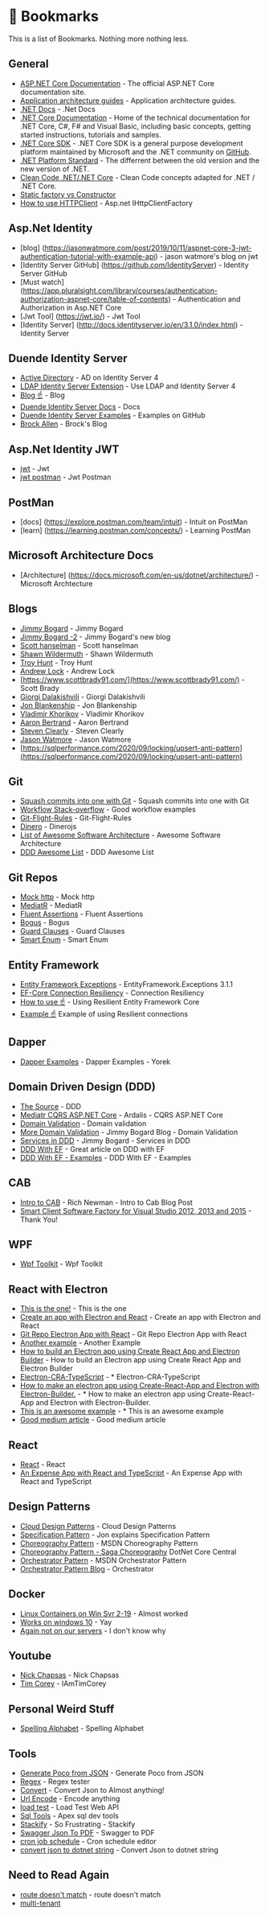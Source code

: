 # 🚀 Bookmarks

This is a list of Bookmarks.  Nothing more nothing less.

## General

* [ASP.NET Core Documentation](https://docs.asp.net/en/latest/) - The official ASP.NET Core documentation site.
* [Application architecture guides](https://dotnet.microsoft.com/learn/dotnet/architecture-guides) - Application architecture guides.
* [.NET Docs](https://docs.microsoft.com/en-us/dotnet/) - .Net Docs
* [.NET Core Documentation](https://docs.microsoft.com/en-us/dotnet/articles/welcome) - Home of the technical documentation for .NET Core, C#, F# and Visual Basic, including basic concepts, getting started instructions, tutorials and samples.
* [.NET Core SDK](https://www.microsoft.com/net/core) - .NET Core SDK is a general purpose development platform maintained by Microsoft and the .NET community on [GitHub](https://github.com/dotnet/core).
* [.NET Platform Standard](https://github.com/dotnet/corefx/blob/1719a3fe2a5c81b67a4909787da4a02fb0d0d419/Documentation/architecture/net-platform-standard.md) - The differrent between the old version and the new version of .NET.
* [Clean Code .NET/.NET Core](https://github.com/thangchung/clean-code-dotnet) - Clean Code concepts adapted for .NET / .NET Core.
* [Static factory vs Constructor](https://www.gustavwengel.dk/csharp-static-factory-vs-constructor?mc_cid=66e9d8da43&mc_eid=96f1168693) 
* [How to use HTTPClient](https://josefottosson.se/you-are-probably-still-using-httpclient-wrong-and-it-is-destabilizing-your-software/) - Asp.net IHttpClientFactory

## Asp.Net Identity
* [blog] (https://jasonwatmore.com/post/2019/10/11/aspnet-core-3-jwt-authentication-tutorial-with-example-api) - jason watmore's blog on jwt
* [Identity Server GitHub] (https://github.com/IdentityServer) - Identity Server GitHub
* [Must watch] (https://app.pluralsight.com/library/courses/authentication-authorization-aspnet-core/table-of-contents) - Authentication and Authorization in Asp.NET Core
* [Jwt Tool] (https://jwt.io/) - Jwt Tool
* [Identity Server] (http://docs.identityserver.io/en/3.1.0/index.html) - Identity Server

## Duende Identity Server
* [Active Directory](https://medium.com/the-new-control-plane/using-active-directory-ad-as-the-repository-for-authentication-with-identityserver4-fa010e0980db) - AD on Identity Server 4
* [LDAP Identity Server Extension](https://github.com/Nordes/IdentityServer4.LdapExtension) - Use LDAP and Identity Server 4
* [Blog ☝️](https://blog.honosoft.com/2018/06/18/ldap-identity-server-series-%e3%83%bc-part-i-%e3%83%bc-openldap-on-docker-container/) - Blog
* [Duende Identity Server Docs](https://docs.duendesoftware.com/identityserver/v5) - Docs
* [Duende Identity Server Examples](https://github.com/DuendeSoftware/Samples) - Examples on GitHub
* [Brock Allen](https://brockallen.com/) - Brock's Blog

## Asp.Net Identity JWT
* [jwt](https://jasonwatmore.com/post/2019/10/11/aspnet-core-3-jwt-authentication-tutorial-with-example-api#startup-cs) - Jwt
* [jwt postman](https://gist.github.com/corbanb/db03150abbe899285d6a86cc480f674d) - Jwt Postman

## PostMan
* [docs] (https://explore.postman.com/team/intuit) - Intuit on PostMan
* [learn] (https://learning.postman.com/concepts/) - Learning PostMan

## Microsoft Architecture Docs
* [Architecture] (https://docs.microsoft.com/en-us/dotnet/architecture/) - Microsoft Archtecture

## Blogs
* [Jimmy Bogard](https://lostechies.com/) - Jimmy Bogard
* [Jimmy Bogard -2](https://jimmybogard.com/) - Jimmy Bogard's new blog
* [Scott hanselman](https://www.hanselman.com/) - Scott hanselman
* [Shawn Wildermuth](https://wildermuth.com/) - Shawn Wildermuth
* [Troy Hunt](https://www.troyhunt.com/) - Troy Hunt
* [Andrew Lock](https://andrewlock.net/) - Andrew Lock
* [https://www.scottbrady91.com/](https://www.scottbrady91.com/) - Scott Brady
* [Giorgi Dalakishvili](https://www.giorgi.dev/) - Giorgi Dalakishvili
* [Jon Blankenship](https://blog.jonblankenship.com/) - Jon Blankenship
* [Vladimir Khorikov](https://enterprisecraftsmanship.com/) - Vladimir Khorikov
* [Aaron Bertrand](https://sqlperformance.com/author/abertrand) - Aaron Bertrand
* [Steven Clearly](https://blog.stephencleary.com/) - Steven Clearly
* [Jason Watmore](https://jasonwatmore.com/) - Jason Watmore
* [https://sqlperformance.com/2020/09/locking/upsert-anti-pattern](https://sqlperformance.com/2020/09/locking/upsert-anti-pattern) 

## Git
* [Squash commits into one with Git](https://www.internalpointers.com/post/squash-commits-into-one-git) - Squash commits into one with Git
* [Workflow Stack-overflow](https://stackoverflow.com/questions/9069061/what-is-the-difference-between-git-merge-and-git-merge-no-ff) - Good workflow examples
* [Git-Flight-Rules](https://github.com/k88hudson/git-flight-rules/tree/master) - Git-Flight-Rules
* [Dinero](https://github.com/dinerojs) - Dinerojs
* [List of Awesome Software Architecture](https://github.com/mehdihadeli/awesome-software-architecture/) - Awesome Software Architecture
* [DDD Awesome List](https://github.com/heynickc/awesome-ddd) - DDD Awesome List

## Git Repos
* [Mock http](https://github.com/richardszalay/mockhttp) - Mock http
* [MediatR](https://github.com/jbogard/MediatR) - MediatR
* [Fluent Assertions](https://github.com/fluentassertions/fluentassertions) - Fluent Assertions
* [Bogus](https://github.com/bchavez/Bogus) - Bogus
* [Guard Clauses](https://github.com/ardalis/GuardClauses) - Guard Clauses
* [Smart Enum](https://github.com/ardalis/SmartEnum) - Smart Enum

## Entity Framework
* [Entity Framework Exceptions](https://www.giorgi.dev/entity-framework/refactoring-entityframework-exceptions/) - EntityFramework.Exceptions 3.1.1
* [EF-Core Connection Resiliency](https://docs.microsoft.com/en-us/ef/core/miscellaneous/connection-resiliency) - Connection Resiliency
* [How to use :point_up:](https://devblogs.microsoft.com/cesardelatorre/using-resilient-entity-framework-core-sql-connections-and-transactions-retries-with-exponential-backoff/) - Using Resilient Entity Framework Core
* [Example ☝️](https://github.com/dotnet-architecture/eShopOnContainers/blob/0b4f44659dc7e8fc6e2a942b16caf02c87532b9a/src/Services/Ordering/Ordering.API/Application/Behaviors/TransactionBehaviour.cs) Example of using Resilient connections

## Dapper
* [Dapper Examples](https://github.com/yorek/dapper-samples) - Dapper Examples - Yorek

## Domain Driven Design (DDD)
* [The Source](https://domainlanguage.com/) - DDD
* [Mediatr CQRS ASP.NET Core](https://ardalis.com/using-mediatr-in-aspnet-core-apps) - Ardalis - CQRS ASP.NET Core
* [Domain Validation](https://enterprisecraftsmanship.com/posts/validation-and-ddd/) - Domain validation
* [More Domain Validation](https://lostechies.com/jimmybogard/2009/02/15/validation-in-a-ddd-world/) - Jimmy Bogard Blog - Domain Validation
* [Services in DDD](https://lostechies.com/jimmybogard/2008/08/21/services-in-domain-driven-design/) - Jimmy Bogard - Services in DDD
* [DDD With EF](https://dotnetcultist.com/ddd-value-objects-with-entity-framework-core/) - Great article on DDD with EF
* [DDD With EF - Examples](https://github.com/vkhorikov/DddAndEFCore) - DDD With EF - Examples

## CAB
* [Intro to CAB](https://richnewman.wordpress.com/2007/07/14/an-introduction-to-the-smart-client-software-factory-and-composite-application-block-part-1-modules-and-shells/) - Rich Newman - Intro to Cab Blog Post
* [Smart Client Software Factory for Visual Studio 2012, 2013 and 2015](https://github.com/oliverheilig/scsf20xx) - Thank You!

## WPF
* [Wpf Toolkit](https://github.com/xceedsoftware/wpftoolkit) - Wpf Toolkit

## React with Electron
* [This is the one!](https://github.com/kitze/react-electron-example) - This is the one
* [Create an app with Electron and React](https://flaviocopes.com/react-electron/) - Create an app with Electron and React
* [Git Repo Electron App with React](https://github.com/kitze/react-electron-example) - Git Repo Electron App with React
* [Another example](https://medium.com/@brockhoff/using-electron-with-react-the-basics-e93f9761f86f) - Another Example
* [How to build an Electron app using Create React App and Electron Builder](https://www.codementor.io/@randyfindley/how-to-build-an-electron-app-using-create-react-app-and-electron-builder-ss1k0sfer) - How to build an Electron app using Create React App and Electron Builder
* [Electron-CRA-TypeScript](https://github.com/nayunhwan/Electron-CRA-TypeScript) - * Electron-CRA-TypeScript
* [How to make an electron app using Create-React-App and Electron with Electron-Builder.](https://gist.github.com/matthewjberger/6f42452cb1a2253667942d333ff53404) - * How to make an electron app using Create-React-App and Electron with Electron-Builder.
* [This is an awesome example](https://github.com/GetStream/Winds) - * This is an awesome example
* [Good medium article](https://medium.com/@kitze/%EF%B8%8F-from-react-to-an-electron-app-ready-for-production-a0468ecb1da3) - Good medium article

## React
* [React](https://reactjs.org/) - React
* [An Expense App with React and TypeScript](https://www.telerik.com/blogs/an-expense-app-with-react-and-typescript?mc_cid=c08595e24d&mc_eid=96f1168693) - An Expense App with React and TypeScript

## Design Patterns
* [Cloud Design Patterns](https://docs.microsoft.com/en-us/azure/architecture/patterns/) - Cloud Design Patterns
* [Specification Pattern](https://blog.jonblankenship.com//2019/10/04/using-the-specification-pattern-to-build-a-data-driven-rules-engine/?ref=danylkowebdigest) - Jon explains Specification Pattern
* [Choreography Pattern](https://docs.microsoft.com/en-us/azure/architecture/patterns/choreography) - MSDN Choreography Pattern
* [Choreography Pattern - Saga Choreography](https://youtu.be/Mau9hxONzZ8) DotNet Core Central
* [Orchestrator Pattern](https://docs.microsoft.com/en-us/dotnet/architecture/serverless/orchestration-patterns) - MSDN Orchestrator Pattern
* [Orchestrator Pattern Blog](https://jamiemaguire.net/index.php/2017/05/06/simplify-your-architecture-using-the-orchestrator-pattern/) - Orchestrator

## Docker
* [Linux Containers on Win Svr 2-19](https://www.altaro.com/msp-dojo/linux-containers-windows-server-2019/) - Almost worked
* [Works on windows 10](https://docs.microsoft.com/en-us/sql/linux/quickstart-install-connect-docker?view=sql-server-ver15&pivots=cs1-powershell) - Yay
* [Again not on our servers](https://docs.microsoft.com/en-us/sql/linux/sql-server-linux-docker-container-deployment?view=sql-server-2017&pivots=cs1-powershell#buildnonrootcontainer) - I don't know why

## Youtube
* [Nick Chapsas](https://www.youtube.com/channel/UCrkPsvLGln62OMZRO6K-llg) - Nick Chapsas
* [Tim Corey](https://www.youtube.com/channel/UC-ptWR16ITQyYOglXyQmpzw) - IAmTimCorey

## Personal Weird Stuff
* [Spelling Alphabet](https://en.wikipedia.org/wiki/Spelling_alphabet) - Spelling Alphabet

## Tools
* [Generate Poco from JSON](https://quicktype.io/) - Generate Poco from JSON
* [Regex](https://regexr.com/) - Regex tester
* [Convert](https://www.convertjson.com/) - Convert Json to Almost anything!
* [Url Encode](https://www.urlencoder.org/) - Encode anything
* [load test](http://websurge.west-wind.com/) - Load Test Web API
* [Sql Tools](https://www.apexsql.com/sql-tools-dev.aspx) - Apex sql dev tools
* [Stackify](https://stackify.com/) - So Frustrating - Stackify
* [Swagger Json To PDF](https://www.swdoc.org/) - Swagger to PDF
* [cron job schedule](https://crontab.guru/) - Cron schedule editor
* [convert json to dotnet string](https://jsontostring.com/) - Convert Json to dotnet string


## Need to Read Again
* [route doesn't match](https://www.josephguadagno.net/2020/07/01/no-route-matches-the-supplied-values) - route doesn't match
* [multi-tenant](https://michael-mckenna.com/multi-tenant-asp-dot-net-core-application-tenant-resolution) 

